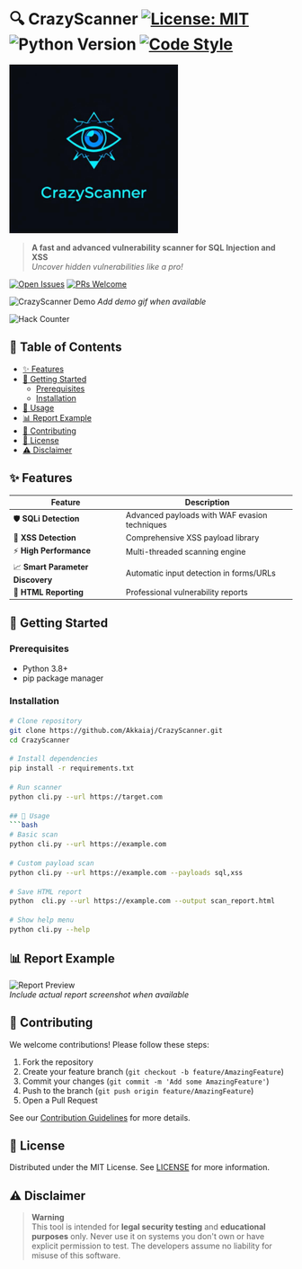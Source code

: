 # 🔍 CrazyScanner [![License: MIT](https://img.shields.io/badge/License-MIT-yellow.svg)](https://opensource.org/licenses/MIT) ![Python Version](https://img.shields.io/badge/python-3.8%2B-blue) [![Code Style](https://img.shields.io/badge/code%20style-black-000000.svg)](https://github.com/psf/black)

<img src="https://raw.githubusercontent.com/Akkaiaj/CrazyScanner/main/a08a504c-077f-48d3-babb-5782437734b3.jpg" alt="CrazyScanner Logo" width="300">

> **A fast and advanced vulnerability scanner for SQL Injection and XSS**  
> *Uncover hidden vulnerabilities like a pro!*

[![Open Issues](https://img.shields.io/github/issues-raw/Akkaiaj/CrazyScanner)](https://github.com/Akkaiaj/CrazyScanner/issues) [![PRs Welcome](https://img.shields.io/badge/PRs-welcome-brightgreen.svg)](https://github.com/Akkaiaj/CrazyScanner/pulls)

![CrazyScanner Demo](https://via.placeholder.com/800x400.png?text=CrazyScanner+Demo+GIF+Here) *Add demo gif when available*

![Hack Counter](https://count.getloli.com/get/@yourname?theme=moebooru)



## 📖 Table of Contents
- [✨ Features](#-features)
- [🚀 Getting Started](#-getting-started)
  - [Prerequisites](#prerequisites)
  - [Installation](#installation)
- [🔧 Usage](#-usage)
- [📊 Report Example](#-report-example)
- [🤝 Contributing](#-contributing)
- [📄 License](#-license)
- [⚠️ Disclaimer](#️-disclaimer)

## ✨ Features
| Feature | Description |
|---------|-------------|
| 🛡️ **SQLi Detection** | Advanced payloads with WAF evasion techniques |
| 🎯 **XSS Detection** | Comprehensive XSS payload library |
| ⚡ **High Performance** | Multi-threaded scanning engine |
| 📈 **Smart Parameter Discovery** | Automatic input detection in forms/URLs |
| 📂 **HTML Reporting** | Professional vulnerability reports |

## 🚀 Getting Started

### Prerequisites
- Python 3.8+
- pip package manager

### Installation
```bash
# Clone repository
git clone https://github.com/Akkaiaj/CrazyScanner.git
cd CrazyScanner

# Install dependencies
pip install -r requirements.txt

# Run scanner
python cli.py --url https://target.com

## 🔧 Usage
```bash
# Basic scan
python cli.py --url https://example.com

# Custom payload scan
python cli.py --url https://example.com --payloads sql,xss

# Save HTML report
python  cli.py --url https://example.com --output scan_report.html

# Show help menu
python cli.py --help
```

## 📊 Report Example
![Report Preview](https://via.placeholder.com/600x300.png?text=HTML+Report+Preview+Here)  
*Include actual report screenshot when available*

## 🤝 Contributing
We welcome contributions! Please follow these steps:
1. Fork the repository
2. Create your feature branch (`git checkout -b feature/AmazingFeature`)
3. Commit your changes (`git commit -m 'Add some AmazingFeature'`)
4. Push to the branch (`git push origin feature/AmazingFeature`)
5. Open a Pull Request

See our [Contribution Guidelines](CONTRIBUTING.md) for more details.

## 📄 License
Distributed under the MIT License. See [LICENSE](LICENSE) for more information.

## ⚠️ Disclaimer
> **Warning**  
> This tool is intended for **legal security testing** and **educational purposes** only. Never use it on systems you don't own or have explicit permission to test. The developers assume no liability for misuse of this software.
```
